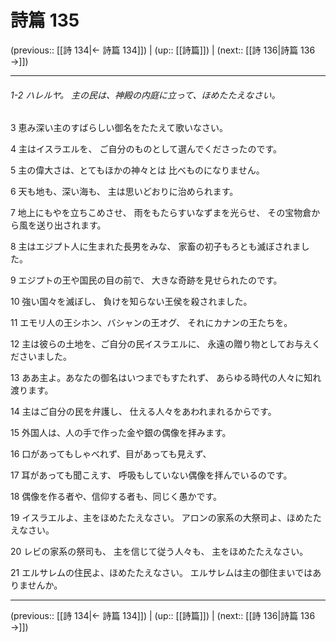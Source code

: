 # 詩篇 135

(previous:: [[詩 134|← 詩篇 134]]) | (up:: [[詩篇]]) | (next:: [[詩 136|詩篇 136 →]])

***
###### 1-2 ハレルヤ。 主の民は、神殿の内庭に立って、ほめたたえなさい。 

3 恵み深い主のすばらしい御名をたたえて歌いなさい。 

4 主はイスラエルを、 ご自分のものとして選んでくださったのです。 

5 主の偉大さは、とてもほかの神々とは 比べものになりません。 

6 天も地も、深い海も、 主は思いどおりに治められます。 

7 地上にもやを立ちこめさせ、 雨をもたらすいなずまを光らせ、 その宝物倉から風を送り出されます。 

8 主はエジプト人に生まれた長男をみな、 家畜の初子もろとも滅ぼされました。 

9 エジプトの王や国民の目の前で、 大きな奇跡を見せられたのです。 

10 強い国々を滅ぼし、 負けを知らない王侯を殺されました。 

11 エモリ人の王シホン、バシャンの王オグ、 それにカナンの王たちを。 

12 主は彼らの土地を、ご自分の民イスラエルに、 永遠の贈り物としてお与えくださいました。 

13 ああ主よ。あなたの御名はいつまでもすたれず、 あらゆる時代の人々に知れ渡ります。 

14 主はご自分の民を弁護し、 仕える人々をあわれまれるからです。 

15 外国人は、人の手で作った金や銀の偶像を拝みます。 

16 口があってもしゃべれず、目があっても見えず、 

17 耳があっても聞こえす、 呼吸もしていない偶像を拝んでいるのです。 

18 偶像を作る者や、信仰する者も、同じく愚かです。 

19 イスラエルよ、主をほめたたえなさい。 アロンの家系の大祭司よ、ほめたたえなさい。 

20 レビの家系の祭司も、 主を信じて従う人々も、 主をほめたたえなさい。 

21 エルサレムの住民よ、ほめたたえなさい。 エルサレムは主の御住まいではありませんか。

***

(previous:: [[詩 134|← 詩篇 134]]) | (up:: [[詩篇]]) | (next:: [[詩 136|詩篇 136 →]])
